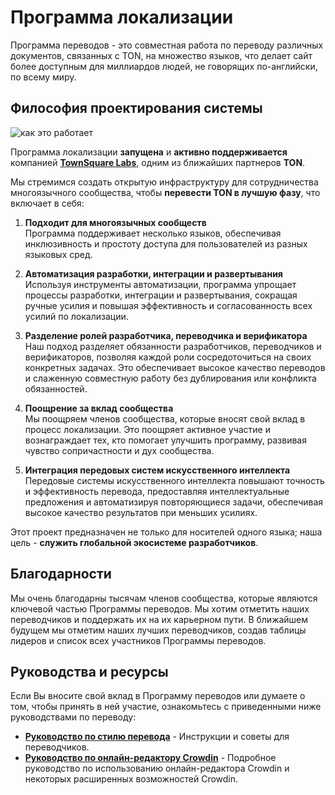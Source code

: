 # Программа локализации

Программа переводов - это совместная работа по переводу различных документов, связанных с TON, на множество языков, что делает сайт более доступным для миллиардов людей, не говорящих по-английски, по всему миру.

## Философия проектирования системы

![как это работает](/img/localizationProgramGuideline/localization-program.png)

Программа локализации **запущена** и **активно поддерживается** компанией [**TownSquare Labs**](https://github.com/TownSquareXYZ), одним из ближайших партнеров **TON**.

Мы стремимся создать открытую инфраструктуру для сотрудничества многоязычного сообщества, чтобы **перевести TON в лучшую фазу**, что включает в себя:

1. **Подходит для многоязычных сообществ**\
   Программа поддерживает несколько языков, обеспечивая инклюзивность и простоту доступа для пользователей из разных языковых сред.

2. **Автоматизация разработки, интеграции и развертывания**\
   Используя инструменты автоматизации, программа упрощает процессы разработки, интеграции и развертывания, сокращая ручные усилия и повышая эффективность и согласованность всех усилий по локализации.

3. **Разделение ролей разработчика, переводчика и верификатора**\
   Наш подход разделяет обязанности разработчиков, переводчиков и верификаторов, позволяя каждой роли сосредоточиться на своих конкретных задачах. Это обеспечивает высокое качество переводов и слаженную совместную работу без дублирования или конфликта обязанностей.

4. **Поощрение за вклад сообщества**\
   Мы поощряем членов сообщества, которые вносят свой вклад в процесс локализации. Это поощряет активное участие и вознаграждает тех, кто помогает улучшить программу, развивая чувство сопричастности и дух сообщества.

5. **Интеграция передовых систем искусственного интеллекта**\
   Передовые системы искусственного интеллекта повышают точность и эффективность перевода, предоставляя интеллектуальные предложения и автоматизируя повторяющиеся задачи, обеспечивая высокое качество результатов при меньших усилиях.

Этот проект предназначен не только для носителей одного языка; наша цель - **служить глобальной экосистеме разработчиков**.

## Благодарности

Мы очень благодарны тысячам членов сообщества, которые являются ключевой частью Программы переводов. Мы хотим отметить наших переводчиков и поддержать их на их карьерном пути. В ближайшем будущем мы отметим наших лучших переводчиков, создав таблицы лидеров и список всех участников Программы переводов.

## Руководства и ресурсы

Если Вы вносите свой вклад в Программу переводов или думаете о том, чтобы принять в ней участие, ознакомьтесь с приведенными ниже руководствами по переводу:

- [**Руководство по стилю перевода**](/contribute/localization-program/translation-style-guide) - Инструкции и советы для переводчиков.
- [**Руководство по онлайн-редактору Crowdin**](https://support.crowdin.com/online-editor/) - Подробное руководство по использованию онлайн-редактора Crowdin и некоторых расширенных возможностей Crowdin.
